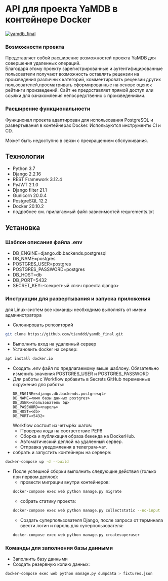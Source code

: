 # API для проекта YaMDB в контейнере Docker
[![yamdb_final](https://github.com/TiEnddd/yamdb_final/actions/workflows/yamdb_workflow.yml/badge.svg)](https://github.com/TiEnddd/yamdb_final/actions)

### Возможности проекта
Представляет собой расширение возможностей проекта YaMDB для совершения удаленных операций.   
Благодаря этому проекту зарегистрированные и аутентифицированные пользователи получают 
возможность оставлять рецензии на произведения различных категорий, 
комментировать рецензии других пользователей,просматривать сформированные на основе оценок рейтинги произведений. 
Сайт не предоставляет прямой доступ или ссылки для ознакомления непосредственно с произведениями.
### Расширение функциональности
Функционал проекта адаптирован для использования PostgreSQL и развертывания в контейнерах Docker. Используются инструменты CI и CD.

Может быть недоступно в связи с прекращением обслуживания.
## Технологии
 - Python 3.7
 - Django 2.2.16
 - REST Framework 3.12.4
 - PyJWT 2.1.0
 - Django filter 21.1
 - Gunicorn 20.0.4
 - PostgreSQL 12.2
 - Docker 20.10.2
 - подробнее см. прилагаемый файл зависимостей requrements.txt
## Установка
### Шаблон описания файла .env
 - DB_ENGINE=django.db.backends.postgresql
 - DB_NAME=postgres
 - POSTGRES_USER=postgres
 - POSTGRES_PASSWORD=postgres
 - DB_HOST=db
 - DB_PORT=5432
 - SECRET_KEY=<секретный ключ проекта django>
### Инструкции для развертывания и запуска приложения
для Linux-систем все команды необходимо выполнять от имени администратора
- Склонировать репозиторий
```bash
git clone https://github.com/tienddd/yamdb_final.git
```
- Выполнить вход на удаленный сервер
- Установить docker на сервер:
```bash
apt install docker.io 
```

- Создать .env файл по предлагаемому выше шаблону. Обязательно изменить значения POSTGRES_USER и POSTGRES_PASSWORD
- Для работы с Workflow добавить в Secrets GitHub переменные окружения для работы:
    ```
    DB_ENGINE=<django.db.backends.postgresql>
    DB_NAME=<имя базы данных postgres>
    DB_USER=<пользователь бд>
    DB_PASSWORD=<пароль>
    DB_HOST=<db>
    DB_PORT=<5432>
    
    ```
    Workflow состоит из четырёх шагов:
     - Проверка кода на соответствие PEP8
     - Сборка и публикация образа бекенда на DockerHub.
     - Автоматический деплой на удаленный сервер.
     - Отправка уведомления в телеграм-чат.
- собрать и запустить контейнеры на сервере:
```bash
docker-compose up -d --build
```
- После успешной сборки выполнить следующие действия (только при первом деплое):
    * провести миграции внутри контейнеров:
    ```bash
    docker-compose exec web python manage.py migrate
    ```
    * собрать статику проекта:
    ```bash
    docker-compose exec web python manage.py collectstatic --no-input
    ```  
    * Создать суперпользователя Django, после запроса от терминала ввести логин и пароль для суперпользователя:
    ```bash
    docker-compose exec web python manage.py createsuperuser
    ```

### Команды для заполнения базы данными
- Заполнить базу данными
- Создать резервную копию данных:
```bash
docker-compose exec web python manage.py dumpdata > fixtures.json
```

